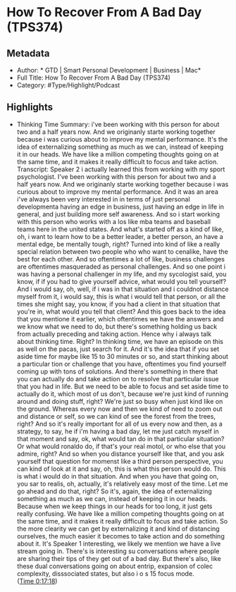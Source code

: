# How To Recover From A Bad Day (TPS374)

## Metadata

* Author: * GTD | Smart Personal Development | Business | Mac*
* Full Title: How To Recover From A Bad Day (TPS374)
* Category: #Type/Highlight/Podcast

## Highlights

* Thinking Time
  Summary:
  i've been working with this person for about two and a half years now. And we originanly starte working together because i was curious about to improve my mental performance. It's the idea of externalizing something as much as we can, instead of keeping it in our heads. We have like a million competing thoughts going on at the same time, and it makes it really difficult to focus and take action.
  Transcript:
  Speaker 2
  i actually learned this from working with my sport psychologist. I've been working with this person for about two and a half years now. And we originanly starte working together because i was curious about to improve my mental performance. And it was an area i've always been very interested in in terms of just personal developmenta having an edge in business, just having an edge in life in general, and just building more self awareness. And so i start working with this person who works with a los like mba teams and baseball teams here in the united states. And what's started off as a kind of like, oh, i want to learn how to be a better leader, a better person, an have a mental edge, be mentally tough, right? Turned into kind of like a really special relation between two people who who want to cenalike, have the best for each other. And so oftentimes a lot of like, business challenges are oftentimes masqueraded as personal challenges. And so one point i was having a personal challenger in my life, and my sycologist said, you know, if if you had to give yourself advice, what would you tell yourself? And i would say, oh, well, if i was in that situation and i couldnot distance myself from it, i would say, this is what i would tell that person, or all the times she might say, you know, if you had a client in that situation that you're in, what would you tell that client? And this goes back to the idea that you mentione it earlier, which oftentimes we have the answers and we know what we need to do, but there's something holding us back from actually preceding and taking action. Hence why i always talk about thinking time. Right? In thinking time, we have an episode on this as well on the pacas, just search for it. And it's the idea that if you set aside time for maybe like 15 to 30 minutes or so, and start thinking about a particular tion or challenge that you have, oftentimes you find yourself coming up with tons of solutions. And there's something in there that you can actually do and take action on to resolve that particular issue that you had in life. But we need to be able to focus and set aside time to actually do it, which most of us don't, because we're just kind of running around and doing stuff, right? We're just so busy when just kind like on the ground. Whereas every now and then we kind of need to zoom out and distance or self, so we can kind of see the forest from the trees, right? And so it's really important for all of us every now and then, as a strategy, to say, he if i'm having a bad day, let me just catch myself in that moment and say, ok, what would tan do in that particular situation? Or what would ronaldo do, if that's your real motol, or who else that you admire, right? And so when you distance yourself like that, and you ask yourself that question for momenst like a third person perspective, you can kind of look at it and say, oh, this is what this person would do. This is what i would do in that situation. And when you have that going on, you sar to realis, oh, actually, it's relatively easy most of the time. Let me go ahead and do that, right? So it's, again, the idea of externalizing something as much as we can, instead of keeping it in our heads. Because when we keep things in our heads for too long, it just gets really confusing. We have like a million competing thoughts going on at the same time, and it makes it really difficult to focus and take action. So the more clearity we can get by externalizing it and kind of distancing ourselves, the much easier it becomes to take action and do something about it. It's
  Speaker 1
  interesting, we likely we mention we have a live stream going in. There's is interesting su conversations where people are sharing their tips of they get out of a bad day. But there's also, like these dual conversations going on about entrip, expansion of colec complexity, disssociated states, but also i o s 15 focus mode. ([Time 0:17:18](https://share.snipd.com/snip/187dfd38-de35-49d0-9b6f-5d0a568e0f8c))
